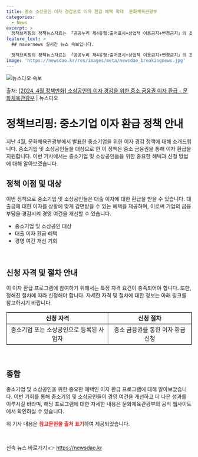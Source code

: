```yaml
---
title: 중소 소상공인 이자 경감으로 이자 환급 혜택 확대  문화체육관광부
categories:
  - News
excerpt: >
  정책브리핑의 정책뉴스자료는 「공공누리 제4유형:출처표시+상업적 이용금지+변경금지」의 조건에 따라 자유롭게 이…
feature_text: >
  ## navernews 실시간 뉴스 속보입니다.

  정책브리핑의 정책뉴스자료는 「공공누리 제4유형:출처표시+상업적 이용금지+변경금지」의 조건에 따라 자유롭게 이…
image: 'https://newsdao.kr/res/images/meta/newsdao_breakingnews.jpg'
---
```


![뉴스다오 속보](https://newsdao.kr/res/images/meta/newsdao_breakingnews.jpg)

<p>출처: <a href="https://newsdao.kr/3482" rel="dofollow">[2024. 4월 정책만화] 소상공인의 이자 경감을 위한 중소 금융권 이자 환급 - 문화체육관광부</a> | 뉴스다오</p>

<h1>정책브리핑: 중소기업 이자 환급 정책 안내</h1>

<p data-ke-size="size16">지난 4월, 문화체육관광부에서 발표한 중소기업을 위한 이자 경감 정책에 대해 소개드립니다. 중소기업 및 소상공인들을 대상으로 한 이 정책은 중소 금융권을 통해 이자 환급을 지원합니다. 이번 기사에서는 중소기업 및 소상공인들을 위한 중요한 혜택과 신청 방법에 대해 알아보겠습니다.</p>

<h2 data-ke-size="size26">정책 이점 및 대상</h2>

<p data-ke-size="size16">이번 정책으로 중소기업 및 소상공인들은 대출 이자에 대한 환급을 받을 수 있습니다. 대출금에 대한 이자를 상황에 맞게 감면받을 수 있는 혜택을 제공하며, 이로써 기업의 금융부담을 경감시켜 경영 여건을 개선할 수 있습니다.</p>
<ul>
  <li>중소기업 및 소상공인 대상</li>
  <li>대출 이자 환급 혜택</li>
  <li>경영 여건 개선 기회</li>
</ul>
<p data-ke-size="size16">&nbsp;</p>

<h2 data-ke-size="size26">신청 자격 및 절차 안내</h2>

<p data-ke-size="size16">이 이자 환급 프로그램에 참여하기 위해서는 특정 자격 요건이 충족되어야 합니다. 또한, 정해진 절차에 따라 신청해야 합니다. 자세한 자격 및 절차에 대한 정보는 아래 링크를 참고하시기 바랍니다.</p>
<table style="width: 100%;" border="1">
  <tbody>
    <tr>
      <td style="text-align: center; height: 17px;"><b>신청 자격</b></td>
      <td style="text-align: center; height: 17px;"><b>신청 절차</b></td>
    </tr>
    <tr>
      <td style="text-align: center; height: 17px;">중소기업 또는 소상공인으로 등록된 사업자</td>
      <td style="text-align: center; height: 17px;">중소 금융권을 통한 이자 환급 신청</td>
    </tr>
  </tbody>
</table>
<p data-ke-size="size16">&nbsp;</p>

<h2 data-ke-size="size26">종합</h2>

<p data-ke-size="size16">중소기업 및 소상공인을 위한 중요한 혜택인 이자 환급 프로그램에 대해 알아보았습니다. 이번 기회를 통해 중소기업 및 소상공인들이 경영 여건을 개선하고 더 나은 성과를 이루시길 바라며, 해당 프로그램에 대한 자세한 내용은 문화체육관광부의 공식 웹사이트에서 확인하실 수 있습니다.</p>

<p data-ke-size="size16">위 기사 내용은 <b><span style="color: #ee2323;">참고문헌을 출처 표기</span></b>하여 제공되었습니다.</p>
<p data-ke-size="size16">&nbsp;</p> 

신속 뉴스 바로가기 👉 <a href="https://newsdao.kr" rel="dofollow">https://newsdao.kr</a>


